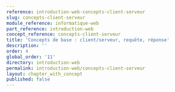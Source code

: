 ```yaml
---
reference: introduction-web-concepts-client-serveur
slug: concepts-client-serveur
module_reference: informatique-web
part_reference: introduction-web
concept_reference: concepts-client-serveur
title: 'Concepts de base : client/serveur, requête, réponse'
description: ''
order: 4
global_order: '11'
directory: introduction-web
permalink: introduction-web/concepts-client-serveur
layout: chapter_with_concept
published: false
---
```

